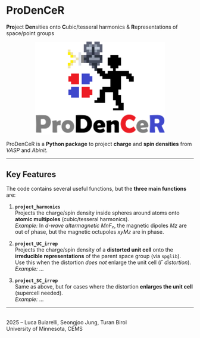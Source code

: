 # ProDenCeR

**Pro**ject **Den**sities onto **C**ubic/tesseral harmonics & **R**epresentations of space/point groups

<p align="center">
  <img src="Logo.png" alt="ProDenCeR logo" width="350"/>
</p>

ProDenCeR is a **Python package** to project **charge** and **spin densities** from *VASP* and *Abinit*.  

---

## Key Features
The code contains several useful functions, but the **three main functions** are:

1. **`project_harmonics`**  
   Projects the charge/spin density inside spheres around atoms onto **atomic multipoles** (cubic/tesseral harmonics).  
   *Example:* In *d-wave altermagnetic MnF₂*, the magnetic dipoles *Mz* are out of phase, but the magnetic octupoles *xyMz* are in phase.

2. **`project_UC_irrep`**  
   Projects the charge/spin density of a **distorted unit cell** onto the **irreducible representations** of the parent space group (via `spglib`).  
   Use this when the distortion *does not* enlarge the unit cell (*Γ distortion*).  
   *Example:* ...

3. **`project_SC_irrep`**  
   Same as above, but for cases where the distortion **enlarges the unit cell** (supercell needed).  
   *Example:* ...

---

##
2025 – Luca Buiarelli, Seongjoo Jung, Turan Birol  
University of Minnesota, CEMS
